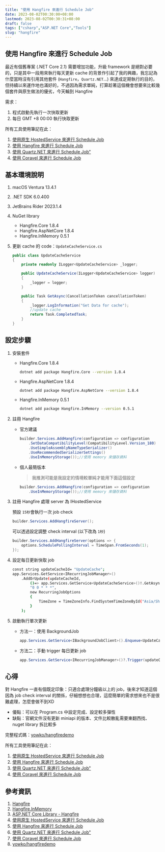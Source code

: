 ```yaml
---
title: "使用 Hangfire 來進行 Schedule Job"
date: 2023-08-02T00:30:00+08:00
lastmod: 2023-08-02T00:30:31+08:00
draft: false
tags: ["csharp","ASP.NET Core","Tools"]
slug: "hangfire"
---
```


## 使用 Hangfire 來進行 Schedule Job

最近有個舊專案 (.NET Core 2.1) 需要增加功能，升級 framework 是絕對必要的，只是其中一段用來執行每天更新 cache 的背景作引起了我的興趣，我忘記為什麼當時沒有引用其他套件 (`Hangfire`，`Quartz.NET`...) 來達成定期執行的目的，但持續以來運作地也滿好的，不過因為需求單純，打算趁著這個機會想要來比較幾個套件與原生做法的優劣，今天輪到 Hangfire

需求：

1. 程式啟動先執行一次快取更新
2. 每日 GMT +8  00:00 執行快取更新

所有工具使用筆記在此：

1. [使用原生 HostedService 來進行 Schedule Job](/hostedservice-schedule-job)
2. [使用 Hangfire 來進行 Schedule Job](/hangfire)
3. [使用 Quartz.NET 來進行 Schedule Job"](/quartz-net)
4. [使用 Coravel 來進行 Schedule Job](/coravel)

## 基本環境說明

1. macOS Ventura 13.4.1
2. .NET SDK 6.0.400
3. JetBrains Rider 2023.1.4
4. NuGet library

    - Hangfire.Core 1.8.4
    - Hangfire.AspNetCore 1.8.4
    - Hangfire.InMemory 0.5.1

5. 更新 cache 的 code：`UpdateCacheService.cs`

    ```cs
    public class UpdateCacheService
    {
        private readonly ILogger<UpdateCacheService> _logger;
    
        public UpdateCacheService(ILogger<UpdateCacheService> logger)
        {
            _logger = logger;
        }
    
        public Task GetAsync(CancellationToken cancellationToken)
        {
            _logger.LogInformation("Get Data for cache");
            //update cache
            return Task.CompletedTask;
        }
    }
    ```

## 設定步驟

1. 安裝套件

    - Hangfire.Core 1.8.4

        ```bash
        dotnet add package Hangfire.Core --version 1.8.4
        ```

    - Hangfire.AspNetCore 1.8.4

        ```bash
        dotnet add package Hangfire.AspNetCore --version 1.8.4
        ```

    - Hangfire.InMemory 0.5.1

        ```bash
        dotnet add package Hangfire.InMemory --version 0.5.1
        ```

2. 註冊 Hangfire

    - 官方建議

        ```cs
        builder.Services.AddHangfire(configuration => configuration
            .SetDataCompatibilityLevel(CompatibilityLevel.Version_180)
            .UseSimpleAssemblyNameTypeSerializer()
            .UseRecommendedSerializerSettings()
            .UseInMemoryStorage());//使用 memory 來儲存資料
        ```

    - 個人最簡版本

        > 我推測可能是我設定的情境較單純才能用下面這個設定

        ```cs
        builder.Services.AddHangfire(configuration => configuration
            .UseInMemoryStorage());//使用 memory 來儲存資料
        ```

3. 註冊 Hangfire 處理 server 為 IHostedService

    預設 `15秒`會執行一次 job check

    ```cs
    builder.Services.AddHangfireServer();
    ```

    可以透過設定調整 check interval (以下改為 `1秒`)

    ```cs
    builder.Services.AddHangfireServer(options => {
        options.SchedulePollingInterval = TimeSpan.FromSeconds(1);
    });
    ```

4. 設定每日更新快取 job

    ```bash
    const string updateCacheId= "UpdateCache";
    app.Services.GetService<IRecurringJobManager>()
        .AddOrUpdate(updateCacheId, 
            ()=> app.Services.GetService<UpdateCacheService>()!.GetAsync(new CancellationToken()),
            "0 0 * * *",
            new RecurringJobOptions
            {
                TimeZone = TimeZoneInfo.FindSystemTimeZoneById("Asia/Shanghai")
            }
        );
    ```

5. 啟動執行單次更新

    - 方法一：使用 BackgroundJob

        ```cs
        app.Services.GetService<IBackgroundJobClient>().Enqueue<UpdateCacheService>(a => a.GetAsync(new CancellationToken()));
        ```

    - 方法二：手動 trigger 每日更新 job

        ```cs
        app.Services.GetService<IRecurringJobManager>()?.Trigger(updateCacheId);
        ```

## 心得

對 Hangfire 一直有個既定印象：只適合處理分鐘級以上的 job，後來才知道這個因為 job check interval 的關係，仔細想想也合理，這麼簡單的需求想來也不是很難處理，怎麼會做不到XD

- 優點：可以在 Program.cs 中設定完成、設定較多彈性
- 缺點：官網文件沒有更新 miniapi 的版本、文件比較散亂需要東翻西找、nuget library 拆比較多

完整程式碼：[yowko/hangfiredemo](https://github.com/yowko/hangfiredemo)

所有工具使用筆記在此：

1. [使用原生 HostedService 來進行 Schedule Job](/hostedservice-schedule-job)
2. [使用 Hangfire 來進行 Schedule Job](/hangfire)
3. [使用 Quartz.NET 來進行 Schedule Job"](/quartz-net)
4. [使用 Coravel 來進行 Schedule Job](/coravel)

## 參考資訊

1. [Hangfire](https://www.hangfire.io/)
2. [Hangfire.InMemory](https://github.com/HangfireIO/Hangfire.InMemory)
3. [ASP.NET Core Library - Hangfire](https://www.cnblogs.com/keatkeat/p/15771877.html)
4. [使用原生 HostedService 來進行 Schedule Job](/hostedservice-schedule-job)
5. [使用 Hangfire 來進行 Schedule Job](/hangfire)
6. [使用 Quartz.NET 來進行 Schedule Job"](/quartz-net)
7. [使用 Coravel 來進行 Schedule Job](/coravel)
8. [yowko/hangfiredemo](https://github.com/yowko/hangfiredemo)
